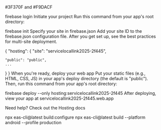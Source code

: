 #3F370F and #F9DACF

firebase login
Initiate your project
Run this command from your app's root directory:

firebase init
Specify your site in firebase.json
Add your site ID to the firebase.json configuration file. After you get set up, see the best practices for multi-site deployment.

{
  "hosting": {
    "site": "servicelocallink2025-2f445",

    "public": "public",
    ...
  }
}
When you're ready, deploy your web app
Put your static files (e.g., HTML, CSS, JS) in your app's deploy directory (the default is "public"). Then, run this command from your app's root directory:

firebase deploy --only hosting:servicelocallink2025-2f445
After deploying, view your app at servicelocallink2025-2f445.web.app

Need help? Check out the Hosting docs



npx eas-cli@latest build:configure
npx eas-cli@latest build --platform android --profile production
